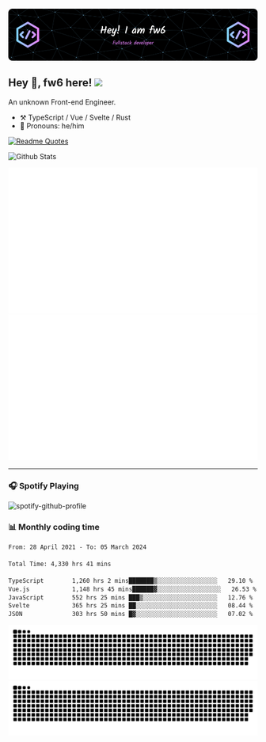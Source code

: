 ![Header](github-header-image.png)

## Hey 👋, fw6 here! <img src="https://github.githubassets.com/images/mona-whisper.gif" height="24" />


An unknown Front-end Engineer.

-   :hammer_and_pick: TypeScript / Vue / Svelte / Rust
-   :man: Pronouns: he/him


[![Readme Quotes](https://quotes-github-readme.vercel.app/api?type=horizontal&theme=algolia)](https://github.com/piyushsuthar/github-readme-quotes)



![Github Stats](https://github-readme-stats.vercel.app/api?username=fw6&bg_color=30,e96443,904e95&title_color=fff&text_color=fff)

![](https://raw.githubusercontent.com/fw6/github-stats-transparent/output/generated/overview.svg)
![](https://raw.githubusercontent.com/fw6/github-stats-transparent/output/generated/languages.svg)


---

### 🎧 Spotify Playing

<!-- ![spotify-github-profile](/img/default.svg) -->

![spotify-github-profile](https://spotify-github-profile.vercel.app/api/view.svg?uid=r6wn4hdvypv0lkzyrj0e0pjct&cover_image=true&theme=default&show_offline=true&background_color=9a10ad&interchange=true&bar_color_cover=true)



### :bar_chart: Monthly coding time 

<!--START_SECTION:waka-->

```txt
From: 28 April 2021 - To: 05 March 2024

Total Time: 4,330 hrs 41 mins

TypeScript        1,260 hrs 2 mins███████▒░░░░░░░░░░░░░░░░░   29.10 %
Vue.js            1,148 hrs 45 mins██████▓░░░░░░░░░░░░░░░░░░   26.53 %
JavaScript        552 hrs 25 mins ███▒░░░░░░░░░░░░░░░░░░░░░   12.76 %
Svelte            365 hrs 25 mins ██░░░░░░░░░░░░░░░░░░░░░░░   08.44 %
JSON              303 hrs 50 mins █▓░░░░░░░░░░░░░░░░░░░░░░░   07.02 %
```

<!--END_SECTION:waka-->




![github contribution grid snake animation](https://raw.githubusercontent.com/platane/platane/output/github-contribution-grid-snake-dark.svg#gh-dark-mode-only)![github contribution grid snake animation](https://raw.githubusercontent.com/platane/platane/output/github-contribution-grid-snake.svg#gh-light-mode-only)
